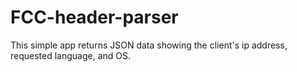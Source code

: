 # FCC-header-parser

This simple app returns JSON data showing the client's ip address, requested language, and OS.
